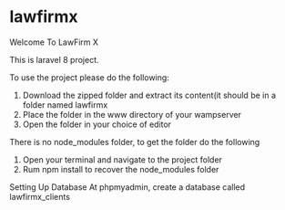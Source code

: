 # lawfirmx

Welcome To LawFirm X

This is laravel 8 project.

To use the project please do the following:
1. Download the zipped folder and extract its content(it should be in a folder named lawfirmx
2. Place the folder in the www directory of your wampserver
3. Open the folder in your choice of editor 

There is no node_modules folder, to get the folder do the following
1. Open your terminal and navigate to the project folder
2. Rum npm install to recover the node_modules folder

Setting Up Database
At phpmyadmin, create a database called lawfirmx_clients
